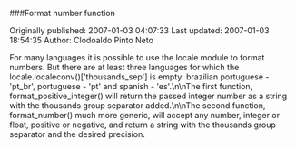 ###Format number function

Originally published: 2007-01-03 04:07:33
Last updated: 2007-01-03 18:54:35
Author: Clodoaldo Pinto Neto

For many languages it is possible to use the locale module to format numbers. But there are at least three languages for which the locale.localeconv()['thousands_sep'] is empty: brazilian portuguese - 'pt_br', portuguese - 'pt' and spanish - 'es'.\n\nThe first function, format_positive_integer() will return the passed integer number as a string with the thousands group separator added.\n\nThe second function, format_number() much more generic, will accept any number, integer or float, positive or negative, and return a string with the thousands group separator and the desired precision.